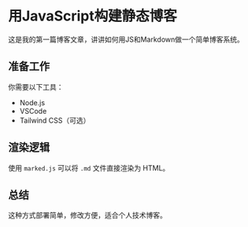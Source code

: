 # 用JavaScript构建静态博客

这是我的第一篇博客文章，讲讲如何用JS和Markdown做一个简单博客系统。

## 准备工作

你需要以下工具：

- Node.js
- VSCode
- Tailwind CSS（可选）

## 渲染逻辑

使用 `marked.js` 可以将 `.md` 文件直接渲染为 HTML。

## 总结

这种方式部署简单，修改方便，适合个人技术博客。

